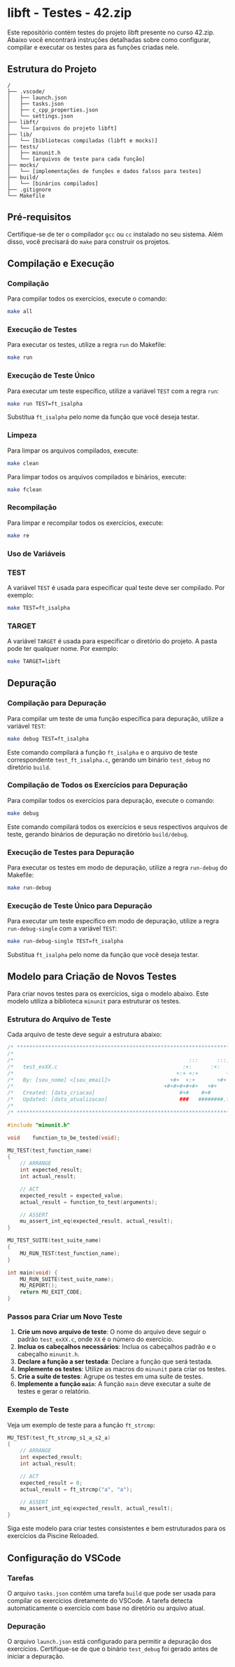 # libft - Testes - 42.zip
Este repositório contém testes do projeto libft presente no curso 42.zip. Abaixo você encontrará instruções detalhadas sobre como configurar, compilar e executar os testes para as funções criadas nele.

## Estrutura do Projeto

```
/
├── .vscode/
│   ├── launch.json
│   ├── tasks.json
│   ├── c_cpp_properties.json
│   └── settings.json
├── libft/
│   └── [arquivos do projeto libft]
├── lib/
│   └── [bibliotecas compiladas (libft e mocks)]
├── tests/
│   ├── minunit.h
│   └── [arquivos de teste para cada função]
├── mocks/
│   └── [implementações de funções e dados falsos para testes]
├── build/
│   └── [binários compilados]
├── .gitignore
└── Makefile
```

## Pré-requisitos

Certifique-se de ter o compilador `gcc` ou `cc` instalado no seu sistema. Além disso, você precisará do `make` para construir os projetos.

## Compilação e Execução

### Compilação

Para compilar todos os exercícios, execute o comando:

```sh
make all
```

### Execução de Testes

Para executar os testes, utilize a regra `run` do Makefile:

```sh
make run
```

### Execução de Teste Único

Para executar um teste específico, utilize a variável `TEST` com a regra `run`:

```sh
make run TEST=ft_isalpha
```

Substitua `ft_isalpha` pelo nome da função que você deseja testar.

### Limpeza

Para limpar os arquivos compilados, execute:

```sh
make clean
```

Para limpar todos os arquivos compilados e binários, execute:

```sh
make fclean
```

### Recompilação

Para limpar e recompilar todos os exercícios, execute:

```sh
make re
```
### Uso de Variáveis

### TEST

A variável `TEST` é usada para especificar qual teste deve ser compilado. Por exemplo:

```sh
make TEST=ft_isalpha
```

### TARGET

A variável `TARGET` é usada para especificar o diretório do projeto. A pasta pode ter qualquer nome. Por exemplo:

```sh
make TARGET=libft
```

## Depuração

### Compilação para Depuração

Para compilar um teste de uma função específica para depuração, utilize a variável `TEST`:

```sh
make debug TEST=ft_isalpha
```

Este comando compilará a função `ft_isalpha` e o arquivo de teste correspondente `test_ft_isalpha.c`, gerando um binário `test_debug` no diretório `build`.

### Compilação de Todos os Exercícios para Depuração

Para compilar todos os exercícios para depuração, execute o comando:

```sh
make debug
```

Este comando compilará todos os exercícios e seus respectivos arquivos de teste, gerando binários de depuração no diretório `build/debug`.

### Execução de Testes para Depuração

Para executar os testes em modo de depuração, utilize a regra `run-debug` do Makefile:

```sh
make run-debug
```

### Execução de Teste Único para Depuração

Para executar um teste específico em modo de depuração, utilize a regra `run-debug-single` com a variável `TEST`:

```sh
make run-debug-single TEST=ft_isalpha
```

Substitua `ft_isalpha` pelo nome da função que você deseja testar.

## Modelo para Criação de Novos Testes

Para criar novos testes para os exercícios, siga o modelo abaixo. Este modelo utiliza a biblioteca `minunit` para estruturar os testes.

### Estrutura do Arquivo de Teste

Cada arquivo de teste deve seguir a estrutura abaixo:

```c
/* ************************************************************************** */
/*                                                                            */
/*                                                        :::      ::::::::   */
/*   test_exXX.c                                        :+:      :+:    :+:   */
/*                                                    +:+ +:+         +:+     */
/*   By: [seu_nome] <[seu_email]>                   +#+  +:+       +#+        */
/*                                                +#+#+#+#+#+   +#+           */
/*   Created: [data_criacao]                           #+#    #+#             */
/*   Updated: [data_atualizacao]                       ###   ########.fr       */
/*                                                                            */
/* ************************************************************************** */

#include "minunit.h"

void	function_to_be_tested(void);

MU_TEST(test_function_name)
{
	// ARRANGE
	int	expected_result;
	int	actual_result;

	// ACT
	expected_result = expected_value;
	actual_result = function_to_test(arguments);

	// ASSERT
	mu_assert_int_eq(expected_result, actual_result);
}

MU_TEST_SUITE(test_suite_name)
{
	MU_RUN_TEST(test_function_name);
}

int main(void) {
	MU_RUN_SUITE(test_suite_name);
	MU_REPORT();
	return MU_EXIT_CODE;
}
```

### Passos para Criar um Novo Teste

1. **Crie um novo arquivo de teste**: O nome do arquivo deve seguir o padrão `test_exXX.c`, onde `XX` é o número do exercício.
2. **Inclua os cabeçalhos necessários**: Inclua os cabeçalhos padrão e o cabeçalho `minunit.h`.
3. **Declare a função a ser testada**: Declare a função que será testada.
4. **Implemente os testes**: Utilize as macros do `minunit` para criar os testes.
5. **Crie a suíte de testes**: Agrupe os testes em uma suíte de testes.
6. **Implemente a função `main`**: A função `main` deve executar a suíte de testes e gerar o relatório.

### Exemplo de Teste

Veja um exemplo de teste para a função `ft_strcmp`:

```c
MU_TEST(test_ft_strcmp_s1_a_s2_a)
{
	// ARRANGE
	int	expected_result;
	int	actual_result;

	// ACT
	expected_result = 0;
	actual_result = ft_strcmp("a", "a");

	// ASSERT
	mu_assert_int_eq(expected_result, actual_result);
}
```

Siga este modelo para criar testes consistentes e bem estruturados para os exercícios da Piscine Reloaded.

## Configuração do VSCode

### Tarefas

O arquivo `tasks.json` contém uma tarefa `build` que pode ser usada para compilar os exercícios diretamente do VSCode. A tarefa detecta automaticamente o exercício com base no diretório ou arquivo atual.

### Depuração

O arquivo `launch.json` está configurado para permitir a depuração dos exercícios. Certifique-se de que o binário `test_debug` foi gerado antes de iniciar a depuração.
